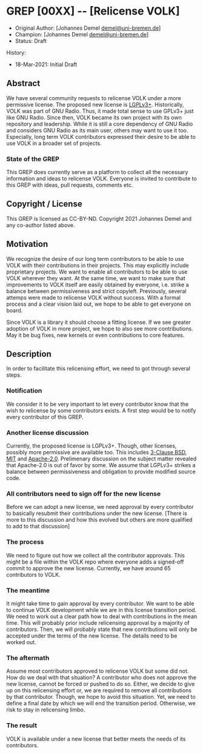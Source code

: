 # GREP [00XX] -- [Relicense VOLK]

- Original Author: [Johannes Demel <demel@uni-bremen.de>]
- Champion: [Johannes Demel <demel@uni-bremen.de>]
- Status: Draft

History:
- 18-Mar-2021: Initial Draft

## Abstract

We have several community requests to relicense VOLK under a more permissive license.
The proposed new license is [LGPLv3+](https://www.gnu.org/licenses/lgpl-3.0.html).
Historically, VOLK was part of GNU Radio. Thus, it made total sense to use GPLv3+ just like GNU Radio.
Since then, VOLK became its own project with its own repository and leadership.
While it is still a core dependency of GNU Radio and considers GNU Radio as its main user, others may want to use it too.
Especially, long term VOLK contributors expressed their desire to be able to use VOLK in a broader set of projects.

### State of the GREP
This GREP does currently serve as a platform to collect all the necessary information and ideas to relicense VOLK.
Everyone is invited to contribute to this GREP with ideas, pull requests, comments etc.

## Copyright / License

This GREP is licensed as CC-BY-ND.
Copyright 2021 Johannes Demel and any co-author listed above.


## Motivation

We recognize the desire of our long term contributors to be able to use VOLK with their contributions in their projects.
This may explicitly include proprietary projects.
We want to enable all contributors to be able to use VOLK wherever they want.
At the same time, we want to make sure that improvements to VOLK itself are easily obtained by everyone, i.e. strike a balance between permissiveness and strict copyleft.
Previously, several attemps were made to relicense VOLK without success.
With a formal process and a clear vision laid out, we hope to be able to get everyone on board.

Since VOLK is a library it should choose a fitting license.
If we see greater adoption of VOLK in more project, we hope to also see more contributions.
May it be bug fixes, new kernels or even contributions to core features.

## Description

In order to facilitate this relicensing effort, we need to got through several steps.

### Notification
We consider it to be very important to let every contributor know that the wish to relicense by some contributors exists.
A first step would be to notify every contributor of this GREP.

### Another license discussion
Currently, the proposed license is LGPLv3+.
Though, other licenses, possibly more permissive are available too.
This includes [3-Clause BSD](https://opensource.org/licenses/BSD-3-Clause), [MIT](https://opensource.org/licenses/MIT) and [Apache-2.0](https://www.apache.org/licenses/LICENSE-2.0).
Prelimenary discussion on the subject matter revealed that Apache-2.0 is out of favor by some.
We assume that LGPLv3+ strikes a balance between permissiveness and obligation to provide modified source code.

### All contributors need to sign off for the new license

Before we can adopt a new license, we need approval by every contributor to basically resubmit their contributions under the new license.
[There is more to this discussion and how this evolved but others are more qualified to add to that discussion]

### The process
We need to figure out how we collect all the contributor approvals.
This might be a file within the VOLK repo where everyone adds a signed-off commit to approve the new license.
Currently, we have around 65 contributors to VOLK.

### The meantime
It might take time to gain approval by every contributor.
We want to be able to continue VOLK development while we are in this license transition period.
We need to work out a clear path how to deal with contributions in the mean time.
This will probably prior include relicensing approval by a majority of contributors.
Then, we will probably state that new contributions will only be accepted under the terms of the new license.
The details need to be worked out.

### The aftermath
Assume most contributors approved to relicense VOLK but some did not.
How do we deal with that situation?
A contributor who does not approve the new license, cannot be forced or pushed to do so.
Either, we decide to give up on this relicensing effort or, we are required to remove all contributions by that contributor.
Though, we hope to avoid this situation.
Yet, we need to define a final date by which we will end the transition period.
Otherwise, we risk to stay in relicensing limbo.


### The result
VOLK is available under a new license that better meets the needs of its contributors.
